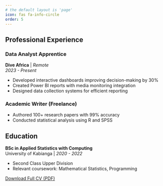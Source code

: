 ```yaml
---
# the default layout is 'page'
icon: fas fa-info-circle
order: 5
---
```


## Professional Experience

### Data Analyst Apprentice  
**Dive Africa** | *Remote*  
*2023 - Present*  
- Developed interactive dashboards improving decision-making by 30%  
- Created Power BI reports with media monitoring integration  
- Designed data collection systems for efficient reporting  

### Academic Writer (Freelance)  
- Authored 100+ research papers with 99% accuracy  
- Conducted statistical analysis using R and SPSS  

## Education

**BSc in Applied Statistics with Computing**  
University of Kabianga | *2020 - 2022*  
- Second Class Upper Division  
- Relevant coursework: Mathematical Statistics, Programming  

[Download Full CV (PDF)](/assets/Reagan_Odhiambo_cv.pdf)
